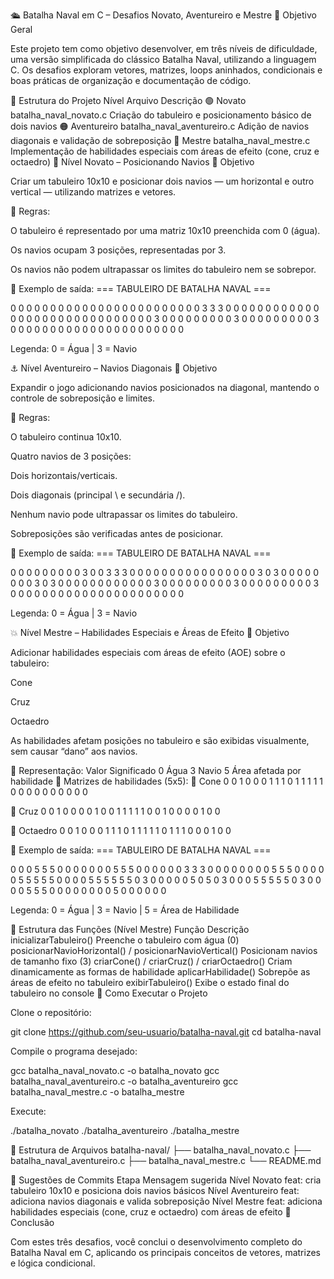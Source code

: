 🛳️ Batalha Naval em C – Desafios Novato, Aventureiro e Mestre
🎯 Objetivo Geral

Este projeto tem como objetivo desenvolver, em três níveis de dificuldade, uma versão simplificada do clássico Batalha Naval, utilizando a linguagem C.
Os desafios exploram vetores, matrizes, loops aninhados, condicionais e boas práticas de organização e documentação de código.

🧱 Estrutura do Projeto
Nível	Arquivo	Descrição
🟢 Novato	batalha_naval_novato.c	Criação do tabuleiro e posicionamento básico de dois navios
🟠 Aventureiro	batalha_naval_aventureiro.c	Adição de navios diagonais e validação de sobreposição
🔴 Mestre	batalha_naval_mestre.c	Implementação de habilidades especiais com áreas de efeito (cone, cruz e octaedro)
🧩 Nível Novato – Posicionando Navios
🎯 Objetivo

Criar um tabuleiro 10x10 e posicionar dois navios — um horizontal e outro vertical — utilizando matrizes e vetores.

🔹 Regras:

O tabuleiro é representado por uma matriz 10x10 preenchida com 0 (água).

Os navios ocupam 3 posições, representadas por 3.

Os navios não podem ultrapassar os limites do tabuleiro nem se sobrepor.

🔹 Exemplo de saída:
=== TABULEIRO DE BATALHA NAVAL ===

0 0 0 0 0 0 0 0 0 0
0 0 0 0 0 0 0 0 0 0
0 0 0 0 3 3 3 0 0 0
0 0 0 0 0 0 0 0 0 0
0 0 0 0 0 0 0 0 0 0
0 0 0 0 0 0 0 3 0 0
0 0 0 0 0 0 0 3 0 0
0 0 0 0 0 0 0 3 0 0
0 0 0 0 0 0 0 0 0 0
0 0 0 0 0 0 0 0 0 0

Legenda: 0 = Água | 3 = Navio

⚓ Nível Aventureiro – Navios Diagonais
🎯 Objetivo

Expandir o jogo adicionando navios posicionados na diagonal, mantendo o controle de sobreposição e limites.

🔹 Regras:

O tabuleiro continua 10x10.

Quatro navios de 3 posições:

Dois horizontais/verticais.

Dois diagonais (principal \ e secundária /).

Nenhum navio pode ultrapassar os limites do tabuleiro.

Sobreposições são verificadas antes de posicionar.

🔹 Exemplo de saída:
=== TABULEIRO DE BATALHA NAVAL ===

0 0 0 0 0 0 0 0 0 3 
0 0 3 3 3 0 0 0 0 0 
0 0 0 0 0 0 0 0 0 0 
0 3 0 3 0 0 0 0 0 0 
0 0 3 0 3 0 0 0 0 0 
0 0 0 0 0 0 0 3 0 0 
0 0 0 0 0 0 0 3 0 0 
0 0 0 0 0 0 0 3 0 0 
0 0 0 0 0 0 0 0 0 0 
0 0 0 0 0 0 0 0 0 0 

Legenda: 0 = Água | 3 = Navio

💥 Nível Mestre – Habilidades Especiais e Áreas de Efeito
🎯 Objetivo

Adicionar habilidades especiais com áreas de efeito (AOE) sobre o tabuleiro:

Cone

Cruz

Octaedro

As habilidades afetam posições no tabuleiro e são exibidas visualmente, sem causar “dano” aos navios.

🔹 Representação:
Valor	Significado
0	Água
3	Navio
5	Área afetada por habilidade
🔹 Matrizes de habilidades (5x5):
🔸 Cone
0 0 1 0 0
0 1 1 1 0
1 1 1 1 1
0 0 0 0 0
0 0 0 0 0

🔸 Cruz
0 0 1 0 0
0 0 1 0 0
1 1 1 1 1
0 0 1 0 0
0 0 1 0 0

🔸 Octaedro
0 0 1 0 0
0 1 1 1 0
1 1 1 1 1
0 1 1 1 0
0 0 1 0 0

🔹 Exemplo de saída:
=== TABULEIRO DE BATALHA NAVAL ===

0 0 0 5 5 5 0 0 0 0 
0 0 0 5 5 5 0 0 0 0 
0 0 3 3 3 0 0 0 0 0 
0 0 0 5 5 5 0 0 0 0 
0 5 5 5 5 5 0 0 0 0 
5 5 5 5 5 5 0 3 0 0 
0 0 0 5 0 5 0 3 0 0 
0 5 5 5 5 5 0 3 0 0 
0 0 5 5 5 0 0 0 0 0 
0 0 0 5 0 0 0 0 0 0 

Legenda: 0 = Água | 3 = Navio | 5 = Área de Habilidade

🧩 Estrutura das Funções (Nível Mestre)
Função	Descrição
inicializarTabuleiro()	Preenche o tabuleiro com água (0)
posicionarNavioHorizontal() / posicionarNavioVertical()	Posicionam navios de tamanho fixo (3)
criarCone() / criarCruz() / criarOctaedro()	Criam dinamicamente as formas de habilidade
aplicarHabilidade()	Sobrepõe as áreas de efeito no tabuleiro
exibirTabuleiro()	Exibe o estado final do tabuleiro no console
🚀 Como Executar o Projeto

Clone o repositório:

git clone https://github.com/seu-usuario/batalha-naval.git
cd batalha-naval


Compile o programa desejado:

gcc batalha_naval_novato.c -o batalha_novato
gcc batalha_naval_aventureiro.c -o batalha_aventureiro
gcc batalha_naval_mestre.c -o batalha_mestre


Execute:

./batalha_novato
./batalha_aventureiro
./batalha_mestre

📁 Estrutura de Arquivos
batalha-naval/
├── batalha_naval_novato.c
├── batalha_naval_aventureiro.c
├── batalha_naval_mestre.c
└── README.md

💬 Sugestões de Commits
Etapa	Mensagem sugerida
Nível Novato	feat: cria tabuleiro 10x10 e posiciona dois navios básicos
Nível Aventureiro	feat: adiciona navios diagonais e valida sobreposição
Nível Mestre	feat: adiciona habilidades especiais (cone, cruz e octaedro) com áreas de efeito
🏁 Conclusão

Com estes três desafios, você conclui o desenvolvimento completo do Batalha Naval em C, aplicando os principais conceitos de vetores, matrizes e lógica condicional.

